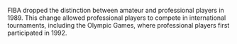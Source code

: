 FIBA dropped the distinction between amateur and professional players in 1989. This change allowed professional players to compete in international tournaments, including the Olympic Games, where professional players first participated in 1992.